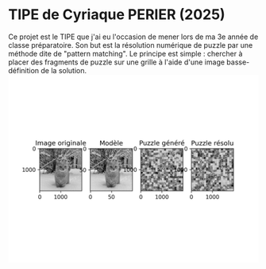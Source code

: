 # TIPE de Cyriaque PERIER (2025)
Ce projet est le TIPE que j'ai eu l'occasion de mener lors de ma 3e année de classe préparatoire. Son but est la résolution numérique de puzzle par une méthode dite de "pattern matching". Le principe est simple : chercher à placer des fragments de puzzle sur une grille à l'aide d'une image basse-définition de la solution.
![alt text](https://github.com/CyriaquePerier/TIPE-de-Cyriaque-PERIER-2025-/blob/main/images/tigrou.jpeg?raw=true)
